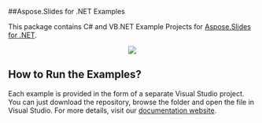 ##Aspose.Slides for .NET Examples

This package contains C# and VB.NET Example Projects for [Aspose.Slides for .NET](http://www.aspose.com/categories/.net-components/aspose.slides-for-.net/default.aspx).

<p align="center">
  <a title="Download Examples ZIP" href="https://github.com/asposeslides/Aspose_Slides_NET/archive/master.zip">
	<img src="https://raw.github.com/AsposeExamples/java-examples-dashboard/master/images/downloadZip-Button-Large.png" />
  </a>
</p>

## How to Run the Examples?

Each example is provided in the form of a separate Visual Studio project. You can just download the repository, browse the folder and open the file in Visual Studio. For more details, visit our [documentation website](http://www.aspose.com/docs/display/slidesnet/How+to+Run+Aspose.Slides+for+.NET+Examples).
